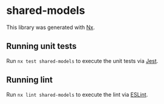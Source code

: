 # shared-models

This library was generated with [Nx](https://nx.dev).

## Running unit tests

Run `nx test shared-models` to execute the unit tests via [Jest](https://jestjs.io).

## Running lint

Run `nx lint shared-models` to execute the lint via [ESLint](https://eslint.org/).
